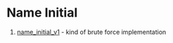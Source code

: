 # Name Initial

1. [name_initial_v1](/NAME%20INITIAL/name_initial_v1.v) - kind of brute force implementation
